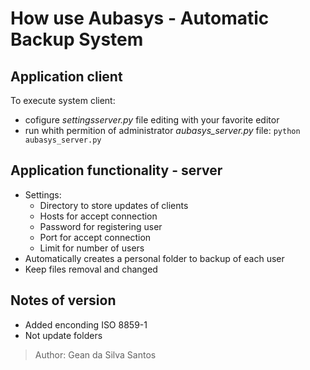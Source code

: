 How use Aubasys - Automatic Backup System
=========================================

Application client
------------------

To execute system client:
- cofigure *settingsserver.py* file editing with your favorite editor
- run whith permition of administrator *aubasys_server.py* file: `python aubasys_server.py`

Application functionality - server
----------------------------------

- Settings:
    - Directory to store updates of clients
    - Hosts for accept connection
    - Password for registering user
    - Port for accept connection
    - Limit for number of users
- Automatically creates a personal folder to backup of each user
- Keep files removal and changed

Notes of version
----------------

- Added enconding ISO 8859-1
- Not update folders

>Author: Gean da Silva Santos
